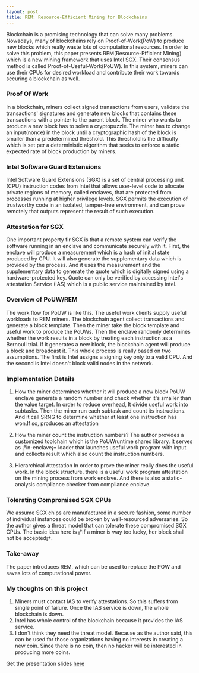 ```yaml
---
layout: post
title: REM: Resource-Efficient Mining for Blockchains
---
```


Blockchain is a promising technology that can solve many problems. Nowadays, many of blockchains rely on Proof-of-Work(PoW) to produce new blocks which really waste lots of computational resources. In order to solve this problem, this paper presents REM(Resource-Efficient Mining) which is a new mining framework that uses Intel SGX. Their consensus method is called Proof-of-Useful-Work(PoUW). In this system, miners can use their CPUs for desired workload and contribute their work towards securing a blockchain as well.

### Proof Of Work

In a blockchain, miners collect signed transactions from users, validate the transactions' signatures and generate new blocks that contains these transactions with a pointer to the parent block. The miner who wants to produce a new block has to solve a cryptopuzzle. The miner has to change an input(nonce) in the block until a cryptographic hash of the block is smaller than a predetermined threshold. This threshold is the difficulty which is set per a deterministic algorithm that seeks to enforce a static expected rate of block production by miners.

### Intel Software Guard Extensions

Intel Software Guard Extensions (SGX) is a set of central processing unit (CPU) instruction codes from Intel that allows user-level code to allocate private regions of memory, called enclaves, that are protected from processes running at higher privilege levels. SGX permits the execution of trustworthy code in an isolated, tamper-free environment, and can prove remotely that outputs represent the result of such execution. 

### Attestation for SGX 

One important property fir SGX is that a remote system can verify the software running in an enclave and communicate securely with it. First, the enclave will produce a measurement which is a hash of initial state produced by CPU. It will also generate the supplementary data which is provided by the process. And it uses the measurement and the supplementary data to generate the quote which is digitally signed using a hardware-protected key. Quote can only be verified by accessing Intel's attestation Service (IAS) which is a public service maintained by intel.

### Overview of PoUW/REM

The work flow for PoUW is like this. The useful work clients supply useful workloads to REM miners. The blockchain agent collect transactions and generate a block template. Then the miner take the block template and useful work to produce the PoUWs. Then the enclave randomly determines whether the work results in a block by treating each instruction as a Bernouli trial. If it generates a new block, the blockchain agent will produce a block and broadcast it. This whole process is really based on two assumptions. The first is Intel assigns a signing key only to a valid CPU. And the second is Intel doesn't block valid nodes in the network.

### Implementation Details
1. How the miner determines whether it will produce a new block
PoUW enclave generate a random number and check whether it's smaller than the value target. In order to reduce overhead, It divide useful work into subtasks. Then the miner run each subtask and count its instructions. And it call SRNG to determine whether at least one instruction has won.If so, produces an attestation

2. How the miner count the instruction numbers?
The author provides a customized toolchain which is the PoUWruntime shared library. It serves as ¡°in-enclave¡± loader that launches useful work program with input and collects result which also count the instruction numbers.

3. Hierarchical Attestation
In order to prove the miner really does the useful work. In the block structure, there is a useful work program attestation on the mining process from work enclave. And there is also a static-analysis compliance checker from compliance enclave.

### Tolerating Compromised SGX CPUs
We assume SGX chips are manufactured in a secure fashion, some number of individual instances could be broken by well-resourced adversaries. So the author gives a threat model that can tolerate these compromised SGX CPUs. The basic idea here is ¡°If a miner is way too lucky, her block shall not be accepted¡±.

### Take-away
The paper introduces REM, which can be used to replace the POW and saves lots of computational power.

### My thoughts on this project
1. Miners must contact IAS to verify attestations. So this suffers from single point of failure. Once the IAS service is down, the whole blockchain is down.
2. Intel has whole control of the blockchain because it provides the IAS service. 
3. I don't think they need the threat model. Because as the author said, this can be used for those organizations having no interests in creating a new coin. Since there is no coin, then no hacker will be interested in producing more coins.


Get the presentation slides [here](https://drive.google.com/open?id=1j6n0x8Pqyc1f-LrZReGFCiorT-rUuapM)
